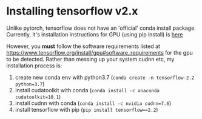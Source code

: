# Installing tensorflow v2.x

Unlike pytorch, tensorflow does not have an 'official' conda install package. Currently, it's installation instructions for GPU (using pip install) is [here](https://www.tensorflow.org/install/gpu)

However, you **must** follow the software requirements listed at https://www.tensorflow.org/install/gpu#software_requirements for the gpu to be detected. Rather than messing up your system cudnn etc, my installation process is:

1. create new conda env with python3.7 (`conda create -n tensorflow-2.2 python=3.7`)
1. install cudatoolkit with conda (`conda install -c anaconda cudatoolkit=10.1`)
1. install cudnn with conda (`conda install -c nvidia cudnn=7.6`)
1. install tensorflow with pip (`pip install tensorflow==2.2`)

